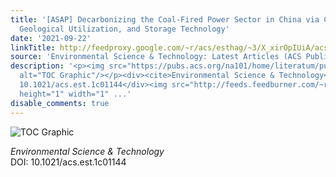 ```yaml
---
title: '[ASAP] Decarbonizing the Coal-Fired Power Sector in China via Carbon Capture,
  Geological Utilization, and Storage Technology'
date: '2021-09-22'
linkTitle: http://feedproxy.google.com/~r/acs/esthag/~3/X_xirOpIUiA/acs.est.1c01144
source: 'Environmental Science & Technology: Latest Articles (ACS Publications)'
description: '<p><img src="https://pubs.acs.org/na101/home/literatum/publisher/achs/journals/content/esthag/0/esthag.ahead-of-print/acs.est.1c01144/20210922/images/medium/es1c01144_0006.gif"
  alt="TOC Graphic"/></p><div><cite>Environmental Science & Technology</cite></div><div>DOI:
  10.1021/acs.est.1c01144</div><img src="http://feeds.feedburner.com/~r/acs/esthag/~4/X_xirOpIUiA"
  height="1" width="1" ...'
disable_comments: true
---
```

<p><img src="https://pubs.acs.org/na101/home/literatum/publisher/achs/journals/content/esthag/0/esthag.ahead-of-print/acs.est.1c01144/20210922/images/medium/es1c01144_0006.gif" alt="TOC Graphic"/></p><div><cite>Environmental Science & Technology</cite></div><div>DOI: 10.1021/acs.est.1c01144</div><img src="http://feeds.feedburner.com/~r/acs/esthag/~4/X_xirOpIUiA" height="1" width="1" ...
